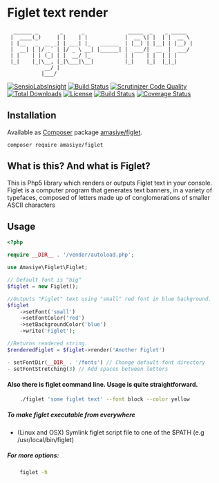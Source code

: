 # Figlet text render
	  ______ _       _      _              _____  _    _ _____  
	 |  ____(_)     | |    | |            |  __ \| |  | |  __ \ 
	 | |__   _  __ _| | ___| |_   ______  | |__) | |__| | |__) |
	 |  __| | |/ _` | |/ _ \ __| |______| |  ___/|  __  |  ___/ 
	 | |    | | (_| | |  __/ |_           | |    | |  | | |     
	 |_|    |_|\__, |_|\___|\__|          |_|    |_|  |_|_|     
	            __/ |                                          
               |___/                                            	         

[![SensioLabsInsight](https://insight.sensiolabs.com/projects/4ff60a14-e810-493e-9997-c77d99ffcd32/mini.png)](https://insight.sensiolabs.com/projects/4ff60a14-e810-493e-9997-c77d99ffcd32)
[![Build Status](https://scrutinizer-ci.com/g/povils/figlet/badges/build.png?b=master)](https://scrutinizer-ci.com/g/povils/figlet/build-status/master)
[![Scrutinizer Code Quality](https://scrutinizer-ci.com/g/povils/figlet/badges/quality-score.png?b=master)](https://scrutinizer-ci.com/g/povils/figlet/?branch=master)
[![Total Downloads](https://poser.pugx.org/povils/figlet/downloads)](https://packagist.org/packages/povils/figlet)
[![License](https://poser.pugx.org/povils/figlet/license)](https://packagist.org/packages/povils/figlet)
[![Build Status](https://travis-ci.org/povils/figlet.svg?branch=master)](https://travis-ci.org/povils/figlet)
[![Coverage Status](https://coveralls.io/repos/github/povils/figlet/badge.svg?branch=master)](https://coveralls.io/github/povils/figlet?branch=master)

## Installation

 Available as [Composer] package [amasiye/figlet].

```
composer require amasiye/figlet
```


[composer]: http://getcomposer.org/
[amasiye/figlet]: https://packagist.org/packages/amasiye/figlet

## What is this? And what is Figlet?

This is Php5 library which renders or outputs Figlet text in your console.
Figlet is a computer program that generates text banners, in a variety of typefaces, composed of letters made up of conglomerations of smaller ASCII characters

## Usage

```php
<?php

require __DIR__ . '/vendor/autoload.php';

use Amasiye\Figlet\Figlet;

// Default font is "big"
$figlet = new Figlet();

//Outputs "Figlet" text using "small" red font in blue background.
$figlet
    ->setFont('small')
    ->setFontColor('red')
    ->setBackgroundColor('blue')
    ->write('Figlet');

//Returns rendered string.
$renderedFiglet = $figlet->render('Another Figlet')

- setFontDir(__DIR_ . '/fonts') // Change default font directory
- setFontStretching(3) // Add spaces between letters
```

#### Also there is figlet command line. Usage is quite straightforward.
```bash
    ./figlet 'some figlet text' --font block --color yellow
```

##### To make figlet executable from everywhere
 - (Linux and OSX) Symlink figlet script file to one of the $PATH (e.g /usr/local/bin/figlet)

##### For more options:
```bash
    figlet -h
```
